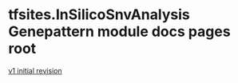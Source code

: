 
# tfsites.InSilicoSnvAnalysis  Genepattern module docs pages root

[v1 initial revision](v1/index.md)

